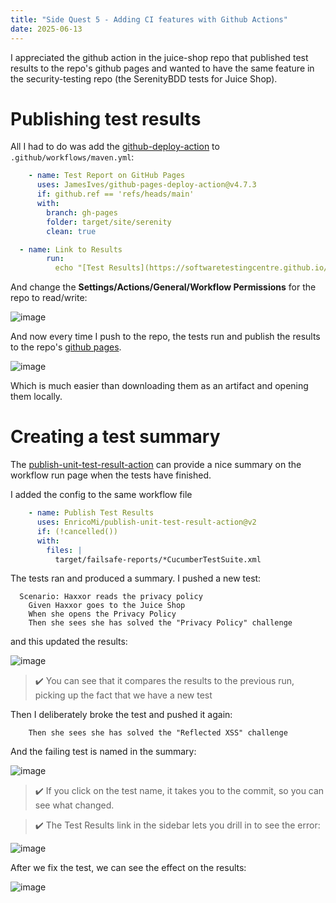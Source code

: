 ```yaml
---
title: "Side Quest 5 - Adding CI features with Github Actions"
date: 2025-06-13
---
```

I appreciated the github action in the juice-shop repo that published test results to the repo's github pages and wanted to have the same feature in the security-testing repo (the SerenityBDD tests for Juice Shop).

# Publishing test results
All I had to do was add the [github-deploy-action](https://github.com/JamesIves/github-pages-deploy-action) to `.github/workflows/maven.yml`:
```yaml
    - name: Test Report on GitHub Pages
      uses: JamesIves/github-pages-deploy-action@v4.7.3
      if: github.ref == 'refs/heads/main'
      with:
        branch: gh-pages
        folder: target/site/serenity
        clean: true

  - name: Link to Results
        run:
          echo "[Test Results](https://softwaretestingcentre.github.io/security-testing/)" >> $GITHUB_STEP_SUMMARY

```
And change the **Settings/Actions/General/Workflow Permissions** for the repo to read/write:

![image](https://github.com/user-attachments/assets/ae2803cf-1915-4aaa-8780-a8a596ca13f0)

And now every time I push to the repo, the tests run and publish the results to the repo's [github pages](https://softwaretestingcentre.github.io/security-testing/).

![image](https://github.com/user-attachments/assets/1f539847-cacb-4249-b859-427ad77aab4c)

Which is much easier than downloading them as an artifact and opening them locally.

# Creating a test summary
The [publish-unit-test-result-action](https://github.com/EnricoMi/publish-unit-test-result-action) can provide a nice summary on the workflow run page when the tests have finished.

I added the config to the same workflow file
```yaml
    - name: Publish Test Results
      uses: EnricoMi/publish-unit-test-result-action@v2
      if: (!cancelled())
      with:
        files: |
          target/failsafe-reports/*CucumberTestSuite.xml
```

The tests ran and produced a summary. I pushed a new test:
```gherkin
  Scenario: Haxxor reads the privacy policy
    Given Haxxor goes to the Juice Shop
    When she opens the Privacy Policy
    Then she sees she has solved the "Privacy Policy" challenge
```

and this updated the results:

![image](https://github.com/user-attachments/assets/d12f3221-ed18-4a98-ad2d-e9a9f5238029)

> ✔️ You can see that it compares the results to the previous run, picking up the fact that we have a new test

Then I deliberately broke the test and pushed it again:
```gherkin
    Then she sees she has solved the "Reflected XSS" challenge
```

And the failing test is named in the summary:

![image](https://github.com/user-attachments/assets/d8e0bd71-ffd5-4c61-8c15-5b01de9fbb98)

> ✔️ If you click on the test name, it takes you to the commit, so you can see what changed.

> ✔️ The Test Results link in the sidebar lets you drill in to see the error:

![image](https://github.com/user-attachments/assets/f4553ca7-13af-4bbf-9585-3572004865d1)

After we fix the test, we can see the effect on the results:

![image](https://github.com/user-attachments/assets/fc212998-7677-4676-a4a3-b37e68560758)

